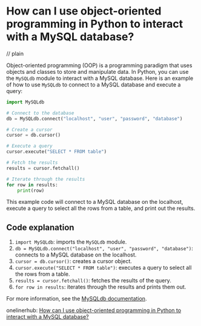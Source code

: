 # How can I use object-oriented programming in Python to interact with a MySQL database?
// plain

Object-oriented programming (OOP) is a programming paradigm that uses objects and classes to store and manipulate data. In Python, you can use the `MySQLdb` module to interact with a MySQL database. Here is an example of how to use `MySQLdb` to connect to a MySQL database and execute a query:

```python
import MySQLdb

# Connect to the database
db = MySQLdb.connect("localhost", "user", "password", "database")

# Create a cursor
cursor = db.cursor()

# Execute a query
cursor.execute("SELECT * FROM table")

# Fetch the results
results = cursor.fetchall()

# Iterate through the results
for row in results:
    print(row)
```

This example code will connect to a MySQL database on the localhost, execute a query to select all the rows from a table, and print out the results.

## Code explanation


1. `import MySQLdb`: imports the `MySQLdb` module.
2. `db = MySQLdb.connect("localhost", "user", "password", "database")`: connects to a MySQL database on the localhost.
3. `cursor = db.cursor()`: creates a cursor object.
4. `cursor.execute("SELECT * FROM table")`: executes a query to select all the rows from a table.
5. `results = cursor.fetchall()`: fetches the results of the query.
6. `for row in results`: iterates through the results and prints them out.

For more information, see the [MySQLdb documentation](https://mysql-python.sourceforge.io/MySQLdb.html).

onelinerhub: [How can I use object-oriented programming in Python to interact with a MySQL database?](https://onelinerhub.com/python-mysql/how-can-i-use-object-oriented-programming-in-python-to-interact-with-a-mysql-database)